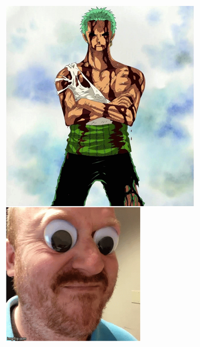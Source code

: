 ![zoro](31F75CE2-9B2C-4E0D-BFF5-66313D901552.jpeg)
![gif_pc](D7AE6E3B-6360-48D5-B959-C6CF53F32ACC.gif)
